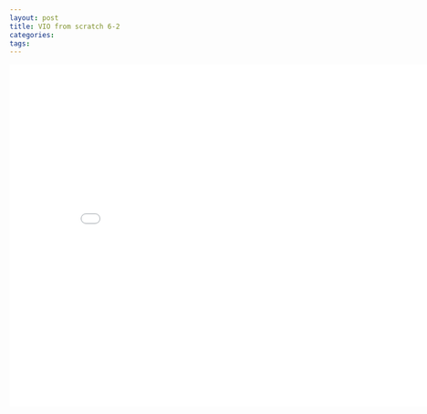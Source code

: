 ```yaml
---
layout: post
title: VIO from scratch 6-2
categories:
tags:
---
```


<center><embed src="/pdfs/posts/VIO from scratch 6-2.pdf" width="850" height="600"></center>

